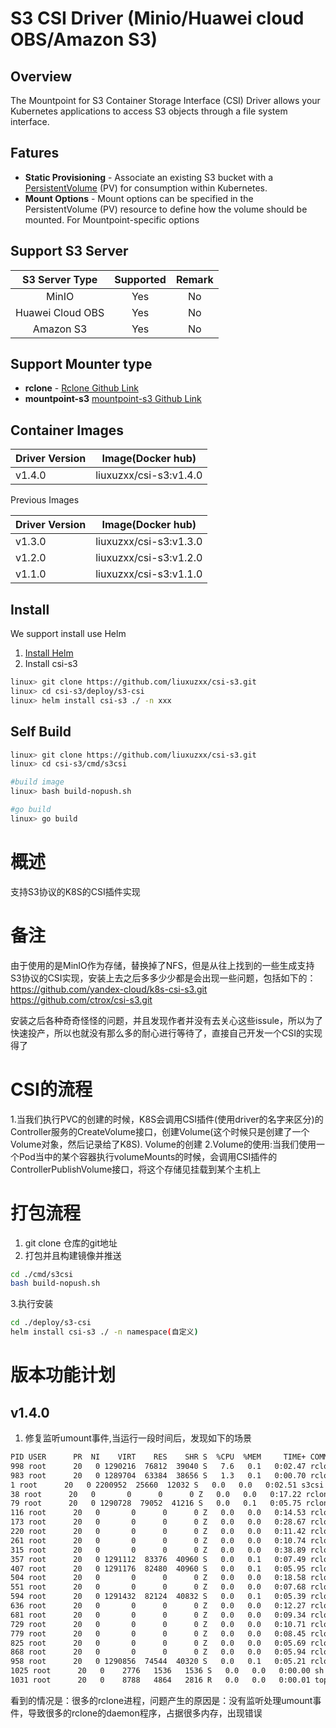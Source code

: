 # S3 CSI Driver (Minio/Huawei cloud OBS/Amazon S3)

## Overview
The Mountpoint for S3 Container Storage Interface (CSI) Driver allows your Kubernetes applications to access S3 objects through a file system interface.

## Fatures
* **Static Provisioning** - Associate an existing S3 bucket with a [PersistentVolume](https://kubernetes.io/docs/concepts/storage/persistent-volumes/) (PV) for consumption within Kubernetes.
* **Mount Options** - Mount options can be specified in the PersistentVolume (PV) resource to define how the volume should be mounted. For Mountpoint-specific options

## Support S3 Server

|S3 Server Type|Supported|Remark|
|:--:|:--:|:--:|
|MinIO|Yes|No|
|Huawei Cloud OBS|Yes|No|
|Amazon S3|Yes|No|

## Support Mounter type

* **rclone** -  [Rclone Github Link](https://github.com/rclone/rclone.git)
* **mountpoint-s3** [mountpoint-s3 Github Link](https://github.com/awslabs/mountpoint-s3-csi-driver.git)

## Container Images
| Driver Version | Image(Docker hub)|
|----------------|------------------|
| v1.4.0         | liuxuzxx/csi-s3:v1.4.0|

<summary>Previous Images</summary>

| Driver Version | Image(Docker hub) |
|----------------|-------------------|
| v1.3.0         | liuxuzxx/csi-s3:v1.3.0|
| v1.2.0         | liuxuzxx/csi-s3:v1.2.0|
| v1.1.0         | liuxuzxx/csi-s3:v1.1.0|

## Install

We support install use Helm

1. [Install Helm](https://helm.sh/docs/intro/install/)
2. Install csi-s3
```bash
linux> git clone https://github.com/liuxuzxx/csi-s3.git
linux> cd csi-s3/deploy/s3-csi
linux> helm install csi-s3 ./ -n xxx
```


## Self Build

```bash
linux> git clone https://github.com/liuxuzxx/csi-s3.git
linux> cd csi-s3/cmd/s3csi

#build image
linux> bash build-nopush.sh

#go build
linux> go build
```


# 概述
支持S3协议的K8S的CSI插件实现

# 备注
由于使用的是MinIO作为存储，替换掉了NFS，但是从往上找到的一些生成支持S3协议的CSI实现，安装上去之后多多少少都是会出现一些问题，包括如下的：
https://github.com/yandex-cloud/k8s-csi-s3.git
https://github.com/ctrox/csi-s3.git

安装之后各种奇奇怪怪的问题，并且发现作者并没有去关心这些issule，所以为了快速投产，所以也就没有那么多的耐心进行等待了，直接自己开发一个CSI的实现得了

# CSI的流程
1.当我们执行PVC的创建的时候，K8S会调用CSI插件(使用driver的名字来区分)的Controller服务的CreateVolume接口，创建Volume(这个时候只是创建了一个Volume对象，然后记录给了K8S).  Volume的创建
2.Volume的使用:当我们使用一个Pod当中的某个容器执行volumeMounts的时候，会调用CSI插件的ControllerPublishVolume接口，将这个存储见挂载到某个主机上

# 打包流程
1. git clone 仓库的git地址
2. 打包并且构建镜像并推送
```bash
cd ./cmd/s3csi
bash build-nopush.sh
```
3.执行安装
```bash
cd ./deploy/s3-csi
helm install csi-s3 ./ -n namespace(自定义)
```

# 版本功能计划

## v1.4.0
1. 修复监听umount事件,当运行一段时间后，发现如下的场景
```bash
PID USER      PR  NI    VIRT    RES    SHR S  %CPU  %MEM     TIME+ COMMAND                                                                                                                                     
998 root      20   0 1290216  76812  39040 S   7.6   0.1   0:02.47 rclone                                                                                                                                      
983 root      20   0 1289704  63384  38656 S   1.3   0.1   0:00.70 rclone                                                                                                                                      
1 root      20   0 2200952  25660  12032 S   0.0   0.0   0:02.51 s3csi                                                                                                                                       
38 root      20   0       0      0      0 Z   0.0   0.0   0:17.22 rclone                                                                                                                                      
79 root      20   0 1290728  79052  41216 S   0.0   0.1   0:05.75 rclone                                                                                                                                      
116 root      20   0       0      0      0 Z   0.0   0.0   0:14.53 rclone                                                                                                                                      
173 root      20   0       0      0      0 Z   0.0   0.0   0:28.67 rclone                                                                                                                                      
220 root      20   0       0      0      0 Z   0.0   0.0   0:11.42 rclone                                                                                                                                      
261 root      20   0       0      0      0 Z   0.0   0.0   0:10.74 rclone                                                                                                                                      
315 root      20   0       0      0      0 Z   0.0   0.0   0:38.89 rclone                                                                                                                                      
357 root      20   0 1291112  83376  40960 S   0.0   0.1   0:07.49 rclone                                                                                                                                      
407 root      20   0 1291176  82480  40960 S   0.0   0.1   0:05.95 rclone                                                                                                                                      
504 root      20   0       0      0      0 Z   0.0   0.0   0:18.58 rclone                                                                                                                                      
551 root      20   0       0      0      0 Z   0.0   0.0   0:07.68 rclone                                                                                                                                      
594 root      20   0 1291432  82124  40832 S   0.0   0.1   0:05.39 rclone                                                                                                                                      
636 root      20   0       0      0      0 Z   0.0   0.0   0:12.27 rclone                                                                                                                                      
681 root      20   0       0      0      0 Z   0.0   0.0   0:09.34 rclone                                                                                                                                      
729 root      20   0       0      0      0 Z   0.0   0.0   0:10.71 rclone                                                                                                                                      
779 root      20   0       0      0      0 Z   0.0   0.0   0:08.45 rclone                                                                                                                                      
825 root      20   0       0      0      0 Z   0.0   0.0   0:05.69 rclone                                                                                                                                      
868 root      20   0       0      0      0 Z   0.0   0.0   0:05.94 rclone                                                                                                                                      
958 root      20   0 1290856  74544  40320 S   0.0   0.1   0:05.21 rclone                                                                                                                                      
1025 root      20   0    2776   1536   1536 S   0.0   0.0   0:00.00 sh                                                                                                                                          
1031 root      20   0    8788   4864   2816 R   0.0   0.0   0:00.01 top 
```
看到的情况是：很多的rclone进程，问题产生的原因是：没有监听处理umount事件，导致很多的rclone的daemon程序，占据很多内存，出现错误